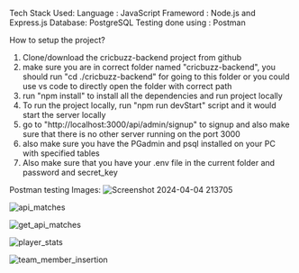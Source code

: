 Tech Stack Used:
  Language : JavaScript
  Frameword : Node.js and Express.js
  Database: PostgreSQL
  Testing done using : Postman

How to setup the project?
  1) Clone/download the cricbuzz-backend project from github
  2) make sure you are in correct folder named "cricbuzz-backend", you should run "cd ./cricbuzz-backend" for going to this folder or you could use vs code to directly open the folder with correct path
  3) run "npm install" to install all the dependencies and run project locally
  4) To run the project locally, run "npm run devStart" script and it would start the server locally
  5) go to "http://localhost:3000/api/admin/signup" to signup and also make sure that there is no other server running on the port 3000
  6) also make sure you have the PGadmin and psql installed on your PC with specified tables
  7) Also make sure that you have your .env file in the current folder and password and secret_key

Postman testing Images:
  ![Screenshot 2024-04-04 213705](https://github.com/01daksh/circbuzz-backend/assets/141723121/3b32e2a2-ca39-41d1-9faf-779e84a7ef50)

  ![api_matches](https://github.com/01daksh/circbuzz-backend/assets/141723121/241b9c52-3637-4675-a8ad-082886ad5ecc)
  
  ![get_api_matches](https://github.com/01daksh/circbuzz-backend/assets/141723121/992fd56f-6a88-4a6b-9aa7-8b8f4eda00a9)
  
  ![player_stats](https://github.com/01daksh/circbuzz-backend/assets/141723121/be7f66f3-014c-48d7-bd62-a54b21b5985e)
  
  ![team_member_insertion](https://github.com/01daksh/circbuzz-backend/assets/141723121/8af558a0-eb08-4b31-8f90-53c5d0e20e11)
